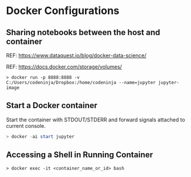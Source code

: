 # Docker Configurations

## Sharing notebooks between the host and container

REF: https://www.dataquest.io/blog/docker-data-science/

REF: https://docs.docker.com/storage/volumes/

```shell
> docker run -p 8888:8888 -v C:/Users/codeninja/Dropbox:/home/codeninja --name=jupyter jupyter-image
```

## Start a Docker container

Start the container with STDOUT/STDERR and forward signals attached to current console.

```powershell
> docker -ai start jupyter
```



## Accessing a Shell in Running Container

```shell
> docker exec -it <container_name_or_id> bash
```

